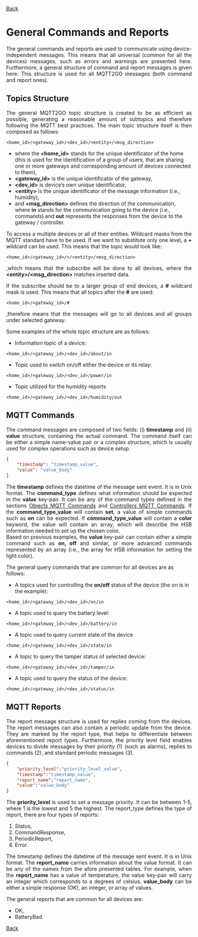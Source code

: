 [Back](./index.md#data-structure)
# General Commands and Reports
<p align="justify">
The general commands and reports are used to communicate using device-independent messages. This means that all universal (common for all the devices) messages, such as errors and warnings are presented here. Furthermore, a general structure of command and report messages is given here. This structure is used for all MQTT2GO messages (both command and report ones).
</p>

## <a name="mqtt_topics"></a>Topics Structure
<p align="justify">
The general MQTT2GO topic structure is created to be as efficient as possible, generating a reasonable amount of subtopics and therefore following the MQTT best practices. The main topic structure itself is then composed as follows:
</p>

```
<home_id>/<gateway_id>/<dev_id>/<entity>/<msg_direction>
```


<ul>
 <li>where the <strong>&lt;home_id&gt;</strong> stands for the unique identificator of the home (this is used for the identification of a group of users, that are sharing one or more gateways and corresponding amount of devices connected to them),</li>
 <li><strong>&lt;gateway_id&gt;</strong> is the unique identificator of the gateway,</li>
 <li><strong>&lt;dev_id&gt;</strong> is device’s own unique identificator,</li>
 <li><strong>&lt;entity&gt;</strong> is the unique identificator of the message information (i.e., humidity),</li>
 <li>and <strong>&lt;msg_direction&gt;</strong> defines the direction of the communication, where <strong>in</strong> stands for the communication going to the device (i.e., commands) and <strong>out</strong> represents the responses from the device to the gateway / controller.</li>
 </ul>


<p align="justify">
To access a multiple devices or all of their entities. Wildcard masks from the MQTT standard have to be used. If we want to substitute only one level, a <strong>+</strong> wildcard can be used. This means that the topic would look like:
</p>

```
<home_id>/<gateway_id>/+/<entity>/<msg_direction>
```

<p align="justify">
,which means that the subscribe will be done to all devices, where the <strong>&lt;entity&gt;/&lt;msg_direction&gt;</strong> matches inserted data.
</p>

<p align="justify">
If the subscribe should be to a larger group of end devices, a <strong>&#35;</strong> wildcard mask is used. This means that all topics after the <strong>&#35;</strong> are used:
</p>

```
<home_id>/<gateway_id>/#
```

<p align="justify">
,therefore means that the messages will go to all devices and all groups under selected gateway.
</p>

Some examples of the whole topic structure are as follows:

* Information topic of a device:

```
<home_id>/<gateway_id>/<dev_id>/about/in
```

* Topic used to switch on/off either the device or its relay:

```
<home_id>/<gateway_id>/<dev_id>/power/in
```

* Topic utilized for the humidity reports

```
<home_id>/<gateway_id>/<dev_id>/humidity/out
```


## <a name="mqtt_commands"></a>MQTT Commands
<p align="justify">
The command messages are composed of two fields: (i) <strong>timestamp</strong> and (ii) <strong>value</strong> structure, containing the actual command. The command itself can be either a simple name-value pair or a complex structure, which is usually used for complex operations such as device setup.
</p>

```json
{
	"timestamp": "timestamp_value",
	"value": "value_body"
}
```
<p align="justify">
The <strong>timestamp</strong> defines the datetime of the message sent event. It is in Unix format.
The <strong>command_type</strong> defines what information should be expected in the <strong>value</strong> key-pair. It can be any of the command types defined in the sections <a href="./mqtt2go-objects#object-commands">Objects MQTT Commands</a> and <a href="./mqtt2go-controllers#controller-commands">Controllers MQTT Commands</a>. If the <strong>command_type_value</strong> will contain <strong>set</strong>, a value of simple commands such as <strong>on</strong> can be expected. If <strong>command_type_value</strong> will contain a <strong>color</strong> keyword, the value will contain an array, which will describe the HSB information needed to set up the chosen color.<br>
Based on previous examples, the <strong>value</strong> key-pair can contain either a simple command such as <strong>on, off</strong> and similar, or more advanced commands represented by an array (i.e., the array for HSB information for setting the light color).
</p>

The general query commands that are common for all devices are as follows: 

* A topics used for controlling the **on/off** status of the device (the on is in the example):

```
<home_id>/<gateway_id>/<dev_id>/on/in
```

* A topic used to query the battery level:

```
<home_id>/<gateway_id>/<dev_id>/battery/in
```
* A topic used to query current state of the device

```
<home_id>/<gateway_id>/<dev_id>/state/in
```
* A topic to query the tamper status of selected device:

```
<home_id>/<gateway_id>/<dev_id>/tamper/in
```
* A topic used to query the status of the device:

```
<home_id>/<gateway_id>/<dev_id>/status/in
```

## <a name="mqtt_reports"></a>MQTT Reports
<p align="justify">
The report message structure is used for replies coming from the devices. The report messages can also contain a periodic update from the device. They are marked by the report type, that helps to differentiate between aforementioned report types. Furthermore, the priority level field enables devices to divide messages by their priority (1) (such as alarms), replies to commands (2), and standard periodic messages (3).
</p>

```json
{
	"priority_level":"priority_level_value",
	"timestamp":"timestamp_value",
	"report_name":"report_name",
	"value":"value_body" 
}
```

<p align="justify">
The <strong>priority_level</strong> is used to set a message priority. It can be between 1-5, where 1 is the lowest and 5 the highest.
The report_type defines the type of report, there are four types of reports:</p>

1. Status,
2. CommandResponse,
3. PeriodicReport,
4. Error.

<p align="justify">
The timestamp defines the datetime of the message sent event. It is in Unix format.
The <strong>report_name</strong> carries information about the value format. It can be any of the names from the afore presented tables. For example, when the <strong>report_name</strong> has a value of temperature, the value key-pair will carry an integer which corresponds to a degrees of celsius.
<strong>value_body</strong> can be either a simple response (OK), an integer, or array of values.
</p>

The general reports that are common for all devices are:
* OK,
* BatteryBad.

[Back](./index.md#data-structure)

